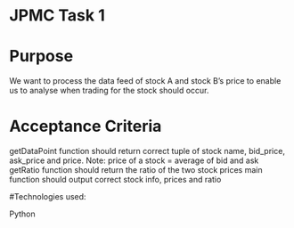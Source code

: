 # JPMC Task 1


# Purpose
We want to process the data feed of stock A and stock B’s price to enable us to analyse when trading for the stock should occur.

# Acceptance Criteria

getDataPoint function should return correct tuple of stock name, bid_price, ask_price and price. Note: price of a stock = average of bid and ask
getRatio function should return the ratio of the two stock prices
main function should output correct stock info, prices and ratio

#Technologies used:

Python
